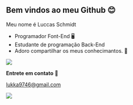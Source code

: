 ## Bem vindos ao meu Github 😊

Meu nome é Luccas Schmidt

- Programador Font-End 🖥️
- Estudante de programação Back-End
- Adoro compartilhar os meus conhecimantos. 🫶

![](https://media.tenor.com/x-arnI-jv4YAAAAi/yoongi-suga.gif)

 **Entrete em contato** 📧

lukka9746@gmail.com

![](https://media1.tenor.com/m/dl4yCcoaMskAAAAC/puss-in-boots-puss.gif)
